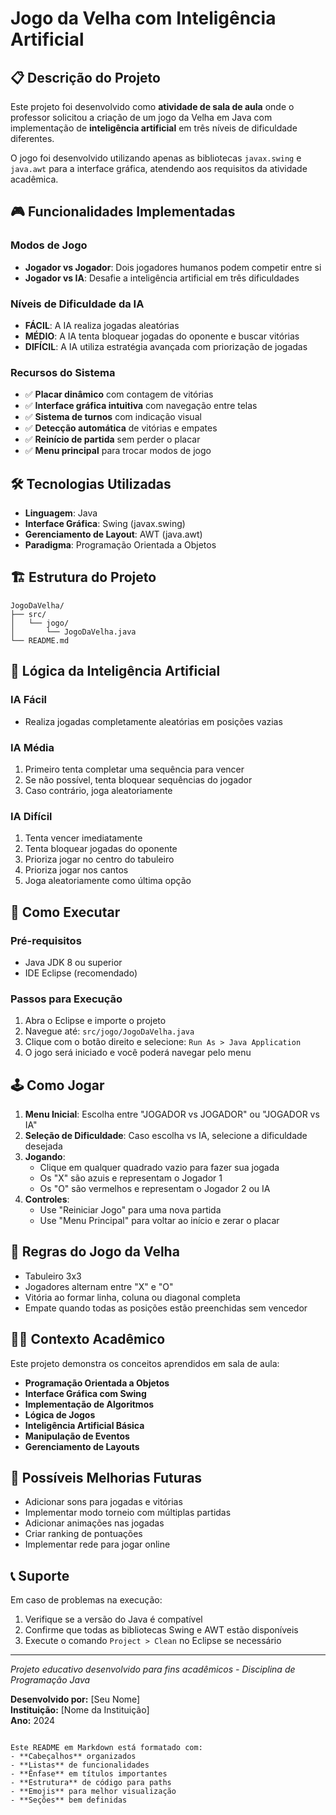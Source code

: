 # Jogo da Velha com Inteligência Artificial

## 📋 Descrição do Projeto

Este projeto foi desenvolvido como **atividade de sala de aula** onde o professor solicitou a criação de um jogo da Velha em Java com implementação de **inteligência artificial** em três níveis de dificuldade diferentes.

O jogo foi desenvolvido utilizando apenas as bibliotecas `javax.swing` e `java.awt` para a interface gráfica, atendendo aos requisitos da atividade acadêmica.

## 🎮 Funcionalidades Implementadas

### Modos de Jogo
- **Jogador vs Jogador**: Dois jogadores humanos podem competir entre si
- **Jogador vs IA**: Desafie a inteligência artificial em três dificuldades

### Níveis de Dificuldade da IA
- **FÁCIL**: A IA realiza jogadas aleatórias
- **MÉDIO**: A IA tenta bloquear jogadas do oponente e buscar vitórias
- **DIFÍCIL**: A IA utiliza estratégia avançada com priorização de jogadas

### Recursos do Sistema
- ✅ **Placar dinâmico** com contagem de vitórias
- ✅ **Interface gráfica intuitiva** com navegação entre telas
- ✅ **Sistema de turnos** com indicação visual
- ✅ **Detecção automática** de vitórias e empates
- ✅ **Reinício de partida** sem perder o placar
- ✅ **Menu principal** para trocar modos de jogo

## 🛠️ Tecnologias Utilizadas

- **Linguagem**: Java
- **Interface Gráfica**: Swing (javax.swing)
- **Gerenciamento de Layout**: AWT (java.awt)
- **Paradigma**: Programação Orientada a Objetos

## 🏗️ Estrutura do Projeto

```
JogoDaVelha/
├── src/
│   └── jogo/
│       └── JogoDaVelha.java
└── README.md
```

## 🧠 Lógica da Inteligência Artificial

### IA Fácil
- Realiza jogadas completamente aleatórias em posições vazias

### IA Média
1. Primeiro tenta completar uma sequência para vencer
2. Se não possível, tenta bloquear sequências do jogador
3. Caso contrário, joga aleatoriamente

### IA Difícil
1. Tenta vencer imediatamente
2. Tenta bloquear jogadas do oponente
3. Prioriza jogar no centro do tabuleiro
4. Prioriza jogar nos cantos
5. Joga aleatoriamente como última opção

## 🎯 Como Executar

### Pré-requisitos
- Java JDK 8 ou superior
- IDE Eclipse (recomendado)

### Passos para Execução
1. Abra o Eclipse e importe o projeto
2. Navegue até: `src/jogo/JogoDaVelha.java`
3. Clique com o botão direito e selecione: `Run As > Java Application`
4. O jogo será iniciado e você poderá navegar pelo menu

## 🕹️ Como Jogar

1. **Menu Inicial**: Escolha entre "JOGADOR vs JOGADOR" ou "JOGADOR vs IA"
2. **Seleção de Dificuldade**: Caso escolha vs IA, selecione a dificuldade desejada
3. **Jogando**:
   - Clique em qualquer quadrado vazio para fazer sua jogada
   - Os "X" são azuis e representam o Jogador 1
   - Os "O" são vermelhos e representam o Jogador 2 ou IA
4. **Controles**:
   - Use "Reiniciar Jogo" para uma nova partida
   - Use "Menu Principal" para voltar ao início e zerar o placar

## 📝 Regras do Jogo da Velha

- Tabuleiro 3x3
- Jogadores alternam entre "X" e "O"
- Vitória ao formar linha, coluna ou diagonal completa
- Empate quando todas as posições estão preenchidas sem vencedor

## 👨‍🎓 Contexto Acadêmico

Este projeto demonstra os conceitos aprendidos em sala de aula:

- **Programação Orientada a Objetos**
- **Interface Gráfica com Swing**
- **Implementação de Algoritmos**
- **Lógica de Jogos**
- **Inteligência Artificial Básica**
- **Manipulação de Eventos**
- **Gerenciamento de Layouts**

## 🔧 Possíveis Melhorias Futuras

- Adicionar sons para jogadas e vitórias
- Implementar modo torneio com múltiplas partidas
- Adicionar animações nas jogadas
- Criar ranking de pontuações
- Implementar rede para jogar online

## 📞 Suporte

Em caso de problemas na execução:
1. Verifique se a versão do Java é compatível
2. Confirme que todas as bibliotecas Swing e AWT estão disponíveis
3. Execute o comando `Project > Clean` no Eclipse se necessário

---

*Projeto educativo desenvolvido para fins acadêmicos - Disciplina de Programação Java*

**Desenvolvido por:** [Seu Nome]  
**Instituição:** [Nome da Instituição]  
**Ano:** 2024
```

Este README em Markdown está formatado com:
- **Cabeçalhos** organizados
- **Listas** de funcionalidades
- **Ênfase** em títulos importantes
- **Estrutura** de código para paths
- **Emojis** para melhor visualização
- **Seções** bem definidas
